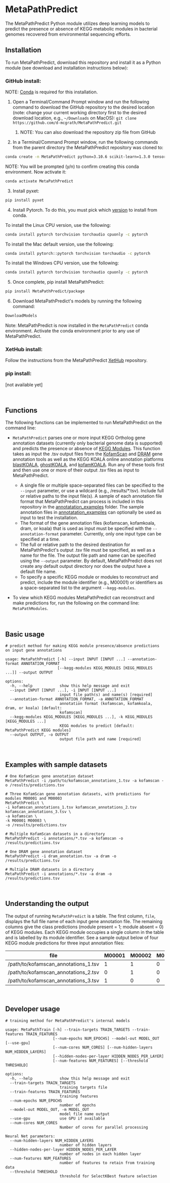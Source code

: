 # MetaPathPredict

The MetaPathPredict Python module utilizes deep learning models to predict the presence or absence of KEGG metabolic modules in bacterial genomes recovered from environmental sequencing efforts.

## Installation

To run MetaPathPredict, download this repository and install it as a Python module (see download and installation instructions below):


### GitHub install:

NOTE: [Conda](https://docs.conda.io/en/latest/) is required for this installation.

1. Open a Terminal/Command Prompt window and run the following command to download the
GitHub repository to the desired location (note: change your current working directory first
to the desired download location, e.g., `~/Downloads` on MacOS):
`git clone https://github.com/d-mcgrath/MetaPathPredict.git`

    1. NOTE: You can also download the repository zip file from GitHub

2. In a Terminal/Command Prompt window, run the following commands from the parent directory the MetaPathPredict repository was cloned to:
```bash
conda create -n MetaPathPredict python=3.10.6 scikit-learn=1.3.0 tensorflow=2.10.0 numpy=1.23.4 pandas=1.5.2 keras=2.10.0 git=2.40.1
```
NOTE: You will be prompted (y/n) to confirm creating this conda environment. Now activate it:

```bash
conda activate MetaPathPredict
```

3. Install pyxet:
```bash
pip install pyxet
```

4. Install Pytorch. To do this, you must pick which [version](https://pytorch.org/get-started/locally/) to install from conda.

To install the Linux CPU version, use the following:

```bash
conda install pytorch torchvision torchaudio cpuonly -c pytorch
```

To install the Mac default version, use the following:

```bash
conda install pytorch::pytorch torchvision torchaudio -c pytorch
```

To install the Windows CPU version, use the following:

```bash
conda install pytorch torchvision torchaudio cpuonly -c pytorch
```

5. Once complete, pip install MetaPathPredict:
```bash
pip install MetaPathPredict/package
```

6. Download MetaPathPredict's models by running the following command:
```bash
DownloadModels
```

Note: MetaPathPredict is now installed in the `MetaPathPredict` conda environment. Activate the conda environment prior to any use of MetaPathPredict.

### XetHub install:
Follow the instructions from the MetaPathPredict [XetHub](https://xethub.com/dgellermcgrath/MetaPathPredict) repository.

### pip install:
[not available yet]

<br>

## Functions

The following functions can be implemented to run MetaPathPredict on the command line:

- `MetaPathPredict` parses one or more input KEGG Ortholog gene annotation datasets (currently only bacterial genome data is supported) and predicts the presence or absence of [KEGG Modules](https://www.genome.jp/kegg/module.html). This function takes as input the .tsv output files from the [KofamScan](https://github.com/takaram/kofam_scan) and [DRAM](https://github.com/WrightonLabCSU/DRAM) gene annotation tools as well as the KEGG KOALA online annotation platforms [blastKOALA](https://www.kegg.jp/blastkoala/), [ghostKOALA](https://www.kegg.jp/ghostkoala/), and [kofamKOALA](https://www.genome.jp/tools/kofamkoala/). Run any of these tools first and then use one or more of their output .tsv files as input to MetaPathPredict.
    - A single file or multiple space-separated files can be specified to the `--input` parameter, or use a wildcard (e.g., /results/*.tsv). Include full or relative paths to the input file(s). A sample of each annotation file format that MetaPathPredict can process is included in this repository in the [annotatation_examples](annotatation_examples) folder. The sample annotation files in [annotatation_examples](annotatation_examples) can optionally be used as input to test the installation.
    - The format of the gene annotation files (kofamscan, kofamkoala, dram, or koala) that is used as input must be specified with the `--annotation-format` parameter. Currently, only one input type can be specified at a time.
    - The full or relative path to the desired destination for MetaPathPredict's output .tsv file must be specified, as well as a name for the file. The output file path and name can be specified using the `--output` parameter. By default, MetaPathPredict does not create any default output directory nor does the output have a default file name.
    - To specify a specific KEGG module or modules to reconstruct and predict, include the module identifier (e.g., M00001) or identifiers as a space-separated list to the argument `--kegg-modules`.

- To view which KEGG modules MetaPathPredict can reconstruct and make predictions for, run the following on the command line: `MetaPathModules`.

<br>

## Basic usage

```
# predict method for making KEGG module presence/absence predictions on input gene annotations

usage: MetaPathPredict [-h] --input INPUT [INPUT ...] --annotation-format ANNOTATION_FORMAT
                       [--kegg-modules KEGG_MODULES [KEGG_MODULES ...]] --output OUTPUT

options:
  -h, --help            show this help message and exit
  --input INPUT [INPUT ...], -i INPUT [INPUT ...]
                        input file path(s) and name(s) [required]
  --annotation-format ANNOTATION_FORMAT, -a ANNOTATION_FORMAT
                        annotation format (kofamscan, kofamkoala, dram, or koala) [default:
                        kofamscan]
  --kegg-modules KEGG_MODULES [KEGG_MODULES ...], -k KEGG_MODULES [KEGG_MODULES ...]
                        KEGG modules to predict [default: MetaPathPredict KEGG modules]
  --output OUTPUT, -o OUTPUT
                        output file path and name [required]
```

<br>

## Examples with sample datasets

```
# One KofamScan gene annotation dataset
MetaPathPredict -i /path/to/kofamscan_annotations_1.tsv -a kofamscan -o /results/predictions.tsv

# Three KofamScan gene annotation datasets, with predictions for modules M00001 and M00003
MetaPathPredict \
-i kofamscan_annotations_1.tsv kofamscan_annotations_2.tsv kofamscan_annotations_3.tsv \
-a kofamscan \
-k M00001 M00003 \
-o /results/predictions.tsv

# Multiple KofamScan datasets in a directory
MetaPathPredict -i annotations/*.tsv -a kofamscan -o /results/predictions.tsv

# One DRAM gene annotation dataset
MetaPathPredict -i dram_annotation.tsv -a dram -o /results/predictions.tsv

# Multiple DRAM datasets in a directory
MetaPathPredict -i annotations/*.tsv -a dram -o /results/predictions.tsv
```

<br>

## Understanding the output

The output of running `MetaPathPredict` is a table. The first column, `file`, displays the full file name of each input gene annotation file. The remaining columns give the class predictions (module present = 1; module absent = 0) of KEGG modules. Each KEGG module occupies a single column in the table and is labelled by its module identifier. See a sample output below of four KEGG module predictions for three input annotation files:

| file                                 | M00001 | M00002 | M00003 | M00004 |
|--------------------------------------|--------|--------|--------|--------|
| /path/to/kofamscan_annotations_1.tsv | 1      | 1      | 0      | 1      |
| /path/to/kofamscan_annotations_2.tsv | 0      | 1      | 0      | 0      |
| /path/to/kofamscan_annotations_3.tsv | 1      | 0      | 0      | 0      |

<br>

## Developer usage

```
# training method for MetaPathPredict's internal models

usage: MetaPathTrain [-h] --train-targets TRAIN_TARGETS --train-features TRAIN_FEATURES
                     [--num-epochs NUM_EPOCHS] --model-out MODEL_OUT [--use-gpu]
                     [--num-cores NUM_CORES] [--num-hidden-layers NUM_HIDDEN_LAYERS]
                     [--hidden-nodes-per-layer HIDDEN_NODES_PER_LAYER]
                     [--num-features NUM_FEATURES] [--threshold THRESHOLD]

options:
  -h, --help            show this help message and exit
  --train-targets TRAIN_TARGETS
                        training targets file
  --train-features TRAIN_FEATURES
                        training features
  --num-epochs NUM_EPOCHS
                        number of epochs
  --model-out MODEL_OUT, -m MODEL_OUT
                        model file name output
  --use-gpu             use GPU if available
  --num-cores NUM_CORES
                        Number of cores for parallel processing

Neural Net parameters:
  --num-hidden-layers NUM_HIDDEN_LAYERS
                        number of hidden layers
  --hidden-nodes-per-layer HIDDEN_NODES_PER_LAYER
                        number of nodes in each hidden layer
  --num-features NUM_FEATURES
                        number of features to retain from training data
  --threshold THRESHOLD
                        threshold for SelectKBest feature selection
```
